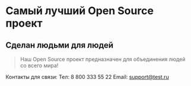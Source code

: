 # Самый лучший Open Source проект

## Сделан людьми для людей

> Наш Open Source проект предназначен для объединения людей со всего мира!

Контакты для связи:
Тел: 8 800 333 55 22
Email: support@test.ru
